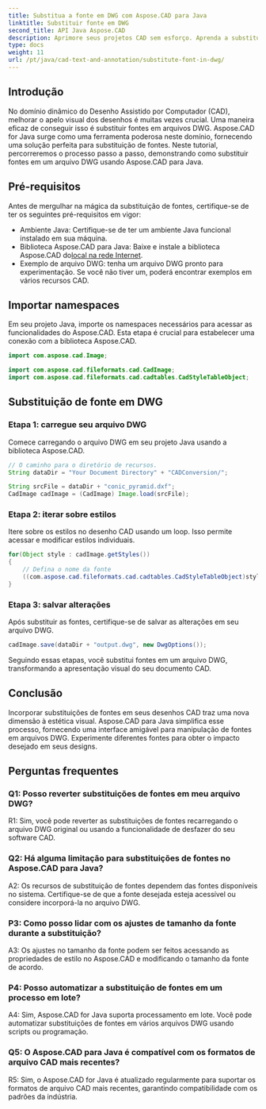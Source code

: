 ```yaml
---
title: Substitua a fonte em DWG com Aspose.CAD para Java
linktitle: Substituir fonte em DWG
second_title: API Java Aspose.CAD
description: Aprimore seus projetos CAD sem esforço. Aprenda a substituir fontes em arquivos DWG usando Aspose.CAD para Java. Guia passo a passo para perfeição visual.
type: docs
weight: 11
url: /pt/java/cad-text-and-annotation/substitute-font-in-dwg/
---
```

## Introdução

No domínio dinâmico do Desenho Assistido por Computador (CAD), melhorar o apelo visual dos desenhos é muitas vezes crucial. Uma maneira eficaz de conseguir isso é substituir fontes em arquivos DWG. Aspose.CAD for Java surge como uma ferramenta poderosa neste domínio, fornecendo uma solução perfeita para substituição de fontes. Neste tutorial, percorreremos o processo passo a passo, demonstrando como substituir fontes em um arquivo DWG usando Aspose.CAD para Java.

## Pré-requisitos

Antes de mergulhar na mágica da substituição de fontes, certifique-se de ter os seguintes pré-requisitos em vigor:

- Ambiente Java: Certifique-se de ter um ambiente Java funcional instalado em sua máquina.
-  Biblioteca Aspose.CAD para Java: Baixe e instale a biblioteca Aspose.CAD do[local na rede Internet](https://releases.aspose.com/cad/java/).
- Exemplo de arquivo DWG: tenha um arquivo DWG pronto para experimentação. Se você não tiver um, poderá encontrar exemplos em vários recursos CAD.

## Importar namespaces

Em seu projeto Java, importe os namespaces necessários para acessar as funcionalidades do Aspose.CAD. Esta etapa é crucial para estabelecer uma conexão com a biblioteca Aspose.CAD.

```java
import com.aspose.cad.Image;

import com.aspose.cad.fileformats.cad.CadImage;
import com.aspose.cad.fileformats.cad.cadtables.CadStyleTableObject;
```

## Substituição de fonte em DWG

### Etapa 1: carregue seu arquivo DWG

Comece carregando o arquivo DWG em seu projeto Java usando a biblioteca Aspose.CAD.

```java
// O caminho para o diretório de recursos.
String dataDir = "Your Document Directory" + "CADConversion/";

String srcFile = dataDir + "conic_pyramid.dxf";
CadImage cadImage = (CadImage) Image.load(srcFile);
```

### Etapa 2: iterar sobre estilos

Itere sobre os estilos no desenho CAD usando um loop. Isso permite acessar e modificar estilos individuais.

```java
for(Object style : cadImage.getStyles())
{
    // Defina o nome da fonte
    ((com.aspose.cad.fileformats.cad.cadtables.CadStyleTableObject)style).setPrimaryFontName("Arial");
}
```

### Etapa 3: salvar alterações

Após substituir as fontes, certifique-se de salvar as alterações em seu arquivo DWG.

```java
cadImage.save(dataDir + "output.dwg", new DwgOptions());
```

Seguindo essas etapas, você substitui fontes em um arquivo DWG, transformando a apresentação visual do seu documento CAD.

## Conclusão

Incorporar substituições de fontes em seus desenhos CAD traz uma nova dimensão à estética visual. Aspose.CAD para Java simplifica esse processo, fornecendo uma interface amigável para manipulação de fontes em arquivos DWG. Experimente diferentes fontes para obter o impacto desejado em seus designs.

## Perguntas frequentes

### Q1: Posso reverter substituições de fontes em meu arquivo DWG?

R1: Sim, você pode reverter as substituições de fontes recarregando o arquivo DWG original ou usando a funcionalidade de desfazer do seu software CAD.

### Q2: Há alguma limitação para substituições de fontes no Aspose.CAD para Java?

A2: Os recursos de substituição de fontes dependem das fontes disponíveis no sistema. Certifique-se de que a fonte desejada esteja acessível ou considere incorporá-la no arquivo DWG.

### P3: Como posso lidar com os ajustes de tamanho da fonte durante a substituição?

A3: Os ajustes no tamanho da fonte podem ser feitos acessando as propriedades de estilo no Aspose.CAD e modificando o tamanho da fonte de acordo.

### P4: Posso automatizar a substituição de fontes em um processo em lote?

A4: Sim, Aspose.CAD for Java suporta processamento em lote. Você pode automatizar substituições de fontes em vários arquivos DWG usando scripts ou programação.

### Q5: O Aspose.CAD para Java é compatível com os formatos de arquivo CAD mais recentes?

R5: Sim, o Aspose.CAD for Java é atualizado regularmente para suportar os formatos de arquivo CAD mais recentes, garantindo compatibilidade com os padrões da indústria.